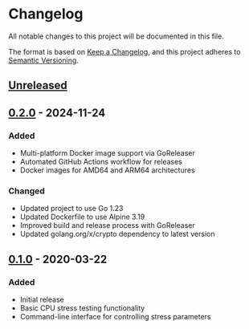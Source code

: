 # Changelog

All notable changes to this project will be documented in this file.

The format is based on [Keep a Changelog](https://keepachangelog.com/en/1.0.0/),
and this project adheres to [Semantic Versioning](https://semver.org/spec/v2.0.0.html).

## [Unreleased]

## [0.2.0] - 2024-11-24
### Added
- Multi-platform Docker image support via GoReleaser
- Automated GitHub Actions workflow for releases
- Docker images for AMD64 and ARM64 architectures

### Changed
- Updated project to use Go 1.23
- Updated Dockerfile to use Alpine 3.19
- Improved build and release process with GoReleaser
- Updated golang.org/x/crypto dependency to latest version

## [0.1.0] - 2020-03-22
### Added
- Initial release
- Basic CPU stress testing functionality
- Command-line interface for controlling stress parameters

[Unreleased]: https://github.com/felipeneuwald/stressy/compare/v0.2.0...HEAD
[0.2.0]: https://github.com/felipeneuwald/stressy/compare/v0.1.0...v0.2.0
[0.1.0]: https://github.com/felipeneuwald/stressy/releases/tag/v0.1.0

